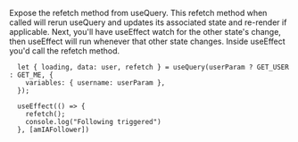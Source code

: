 Expose the refetch method from useQuery. This refetch method when called will rerun useQuery and updates its associated state and re-render if applicable. Next, you'll have useEffect watch for the other state's change, then useEffect will run whenever that other state changes. Inside useEffect you'd call the refetch method.

```
  let { loading, data: user, refetch } = useQuery(userParam ? GET_USER : GET_ME, {
    variables: { username: userParam },
  });

  useEffect(() => {
    refetch();
    console.log("Following triggered")
  }, [amIAFollower])
```
